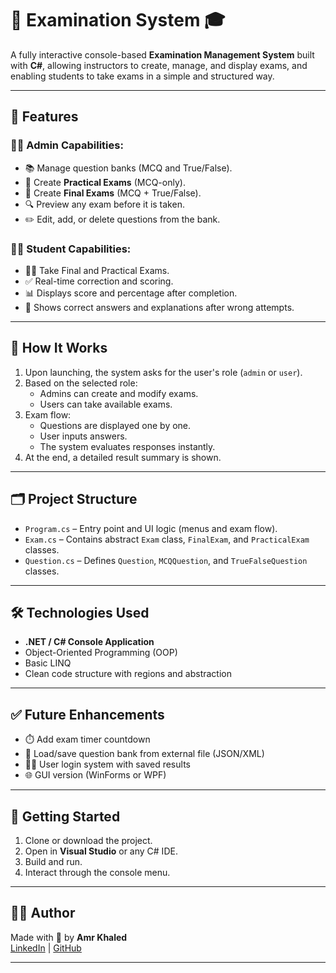 # 📝 Examination System 🎓

A fully interactive console-based **Examination Management System** built with **C#**, allowing instructors to create, manage, and display exams, and enabling students to take exams in a simple and structured way.

---

## 🔧 Features

### 👨‍🏫 Admin Capabilities:
- 📚 Manage question banks (MCQ and True/False).
- 🧪 Create **Practical Exams** (MCQ-only).
- 📖 Create **Final Exams** (MCQ + True/False).
- 🔍 Preview any exam before it is taken.
- ✏️ Edit, add, or delete questions from the bank.

### 👨‍🎓 Student Capabilities:
- 🧑‍💻 Take Final and Practical Exams.
- ✅ Real-time correction and scoring.
- 📊 Displays score and percentage after completion.
- 📘 Shows correct answers and explanations after wrong attempts.

---

## 🚀 How It Works

1. Upon launching, the system asks for the user's role (`admin` or `user`).
2. Based on the selected role:
   - Admins can create and modify exams.
   - Users can take available exams.
3. Exam flow:
   - Questions are displayed one by one.
   - User inputs answers.
   - The system evaluates responses instantly.
4. At the end, a detailed result summary is shown.

---

## 🗂️ Project Structure

- `Program.cs` – Entry point and UI logic (menus and exam flow).
- `Exam.cs` – Contains abstract `Exam` class, `FinalExam`, and `PracticalExam` classes.
- `Question.cs` – Defines `Question`, `MCQQuestion`, and `TrueFalseQuestion` classes.

---

## 🛠️ Technologies Used

- **.NET / C# Console Application**
- Object-Oriented Programming (OOP)
- Basic LINQ
- Clean code structure with regions and abstraction

---

## ✅ Future Enhancements

- ⏱️ Add exam timer countdown
- 💾 Load/save question bank from external file (JSON/XML)
- 🧑‍🎓 User login system with saved results
- 🌐 GUI version (WinForms or WPF)

---

## 📌 Getting Started

1. Clone or download the project.
2. Open in **Visual Studio** or any C# IDE.
3. Build and run.
4. Interact through the console menu.

---

## 👨‍💻 Author

Made with 💙 by **Amr Khaled**  
[LinkedIn](https://www.linkedin.com/in/amr-khaled-419260304/) | [GitHub](https://github.com/amrkhaled104)

---

